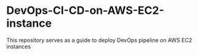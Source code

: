 # DevOps-CI-CD-on-AWS-EC2-instance
This repository serves as a guide to deploy DevOps pipeline on AWS EC2 instances
